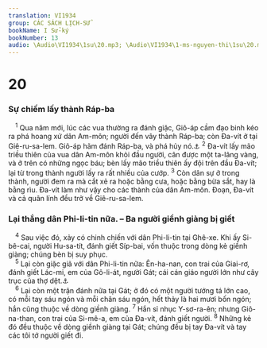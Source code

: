 ```yaml
---
translation: VI1934
group: CÁC SÁCH LỊCH-SỬ
bookName: I Sử-ký 
bookNumber: 13
audio: \Audio\VI1934\1su\20.mp3; \Audio\VI1934\1-ms-nguyen-thi\1su\20.mp3
---
```


<div class="title"><h1>20</h1><h3>Sự chiếm lấy thành Ráp-ba</h3></div>
<span class="verse 1su_20_1"> <sup>1</sup> Qua năm mới, lúc các vua thường ra đánh giặc, Giô-áp cầm đạo binh kéo ra phá hoang xứ dân Am-môn; người đến vây thành Ráp-ba; còn Đa-vít ở tại Giê-ru-sa-lem. Giô-áp hãm đánh Ráp-ba, và phá hủy nó.<a data-toggle="tooltip" data-placement="bottom" title="2Sa 11:1">⚓</a></span>
<span class="verse 1su_20_2"><sup>2</sup> Đa-vít lấy mão triều thiên của vua dân Am-môn khỏi đầu người, cân được một ta-lâng vàng, và ở trên có những ngọc báu; bèn lấy mão triều thiên ấy đội trên đầu Đa-vít; lại từ trong thành người lấy ra rất nhiều của cướp. </span>
<span class="verse 1su_20_3"><sup>3</sup> Còn dân sự ở trong thành, người đem ra mà cắt xẻ ra hoặc bằng cưa, hoặc bằng bừa sắt, hay là bằng rìu. Đa-vít làm như vậy cho các thành của dân Am-môn. Đoạn, Đa-vít và cả quân lính đều trở về Giê-ru-sa-lem. <br/></span>
<div class="title"><h3>Lại thắng dân Phi-li-tin nữa. – Ba người giềnh giàng bị giết</h3></div>
<span class="verse 1su_20_4"> <sup>4</sup> Sau việc đó, xảy có chinh chiến với dân Phi-li-tin tại Ghê-xe. Khi ấy Si-bê-cai, người Hu-sa-tít, đánh giết Síp-bai, vốn thuộc trong dòng kẻ giềnh giàng; chúng bèn bị suy phục. <br/></span>
<span class="verse 1su_20_5"> <sup>5</sup> Lại còn giặc giã với dân Phi-li-tin nữa: Ên-ha-nan, con trai của Giai-rơ, đánh giết Lác-mi, em của Gô-li-át, người Gát; cái cán giáo người lớn như cây trục của thợ dệt.<a data-toggle="tooltip" data-placement="bottom" title="1Sa 17:4-7">⚓</a><br/></span>
<span class="verse 1su_20_6"> <sup>6</sup> Lại còn một trận đánh nữa tại Gát; ở đó có một người tướng tá lớn cao, có mỗi tay sáu ngón và mỗi chân sáu ngón, hết thảy là hai mươi bốn ngón; hắn cũng thuộc về dòng giềnh giàng. </span>
<span class="verse 1su_20_7"><sup>7</sup> Hắn sỉ nhục Y-sơ-ra-ên; nhưng Giô-na-than, con trai của Si-mê-a, em của Đa-vít, đánh giết người. </span>
<span class="verse 1su_20_8"><sup>8</sup> Những kẻ đó đều thuộc về dòng giềnh giàng tại Gát; chúng đều bị tay Đa-vít và tay các tôi tớ người giết đi. <br/></span>
